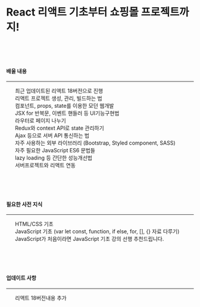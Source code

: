 <h1>React 리액트 기초부터 쇼핑몰 프로젝트까지!</h1>
<br>
<br>
<br>
<h4>배울 내용</h4>
<hr>
<ul style="list-style-type: none;">
    <li>최근 업데이트된 리액트 18버전으로 진행 </li>
    <li>리액트 프로젝트 생성, 관리, 빌드하는 법</li>
    <li>컴포넌트, props, state를 이용한 모던 웹개발 </li>
    <li>JSX for 반복문, 이벤트 핸들러 등 UI기능구현법</li>
    <li>라우터로 페이지 나누기</li>
    <li>Redux와 context API로 state 관리하기</li>
    <li>Ajax 등으로 서버 API 통신하는 법</li>
    <li>자주 사용하는 외부 라이브러리 (Bootstrap, Styled component, SASS)</li>
    <li>자주 필요한 JavaScript ES6 문법들</li>
    <li>lazy loading 등 간단한 성능개선법</li>
    <li>서버프로젝트와 리액트 연동</li>
</ul>
<br>
<br>
<br>
<h4>필요한 사전 지식</h4>
<hr>
<ul style="list-style-type: none;">
    <li>HTML/CSS 기초 </li>
    <li>JavaScript 기초 (var let const, function, if else, for, [], {} 자료 다루기)</li>
    <li>JavaScript가 처음이라면 JavaScript 기초 강의 선행 추천드립니다. </li>
</ul>
<br>
<br>
<br>
<h4>업데이트 사항</h4>
<hr>
<ul style="list-style-type: none;">
    <li>리액트 18버전내용 추가</li>
</ul>